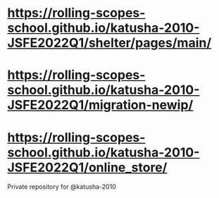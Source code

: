 # https://rolling-scopes-school.github.io/katusha-2010-JSFE2022Q1/shelter/pages/main/
# https://rolling-scopes-school.github.io/katusha-2010-JSFE2022Q1/migration-newip/
# https://rolling-scopes-school.github.io/katusha-2010-JSFE2022Q1/online_store/
Private repository for @katusha-2010
